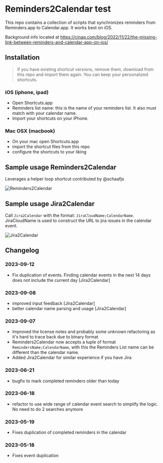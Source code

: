 # Reminders2Calendar test

This repo contains a collection of scripts that synchronizes reminders from Reminders.app to Calendar.app. It works best on iOS. 

Background info located at https://cinaq.com/blog/2022/11/22/the-missing-link-between-reminders-and-calendar-app-on-ios/

## Installation

> If you have existing shortcut versions, remove them, download from this repo and import them again. You can keep your personalized shortcuts.

### iOS (iphone, ipad)

- Open Shortcuts.app
- Reminders list name: this is the name of your reminders list. It also must match with your calendar name.
- Import your shortcuts on your iPhone.

### Mac OSX (macbook)

- On your mac open Shortcuts.app
- import the shortcut files from this repo
- configure the shortcuts to your liking


## Sample usage Reminders2Calendar

Leverages a helper loop shortcut contributed by @schaafjs

![Reminders2Calendar](images/usage-reminders.png)

## Sample usage Jira2Calendar

Call `Jira2Calendar` with the format: `JiraCloudName;CalendarName`. JiraCloudName is used to construct the URL to jira issues in the calendar event.

![Jira2Calendar](images/usage-jira.png)


## Changelog

### 2023-09-12

- Fix duplication of events. Finding calendar events in the next 14 days does not include the current day [Jira2Calendar]

### 2023-09-08

- improved input feedback [Jira2Calendar]
- better calendar name parsing and usage [Jira2Calendar]

### 2023-09-07

- Improved the license notes and probably some unknown refactoring as it's hard to trace back due to binary format
- Reminders2Calendar now accepts a tuple of format `RemindersName;CalendarName`, with this the Reminders List name can be different than the calendar name.
- Added Jira2Calendar for similar experience if you have Jira

### 2023-06-21

- bugfix to mark completed reminders older than today

### 2023-06-18

- refactor to use wide range of calendar event search to simplify the logic. No need to do 2 searches anymore

### 2023-05-19
- Fixes duplication of completed reminders in the calendar

### 2023-05-18
- Fixes event duplication

